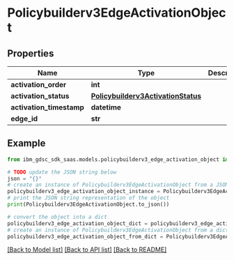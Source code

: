 # Policybuilderv3EdgeActivationObject


## Properties

Name | Type | Description | Notes
------------ | ------------- | ------------- | -------------
**activation_order** | **int** |  | [optional] 
**activation_status** | [**Policybuilderv3ActivationStatus**](Policybuilderv3ActivationStatus.md) |  | [optional] 
**activation_timestamp** | **datetime** |  | [optional] 
**edge_id** | **str** |  | [optional] 

## Example

```python
from ibm_gdsc_sdk_saas.models.policybuilderv3_edge_activation_object import Policybuilderv3EdgeActivationObject

# TODO update the JSON string below
json = "{}"
# create an instance of Policybuilderv3EdgeActivationObject from a JSON string
policybuilderv3_edge_activation_object_instance = Policybuilderv3EdgeActivationObject.from_json(json)
# print the JSON string representation of the object
print(Policybuilderv3EdgeActivationObject.to_json())

# convert the object into a dict
policybuilderv3_edge_activation_object_dict = policybuilderv3_edge_activation_object_instance.to_dict()
# create an instance of Policybuilderv3EdgeActivationObject from a dict
policybuilderv3_edge_activation_object_from_dict = Policybuilderv3EdgeActivationObject.from_dict(policybuilderv3_edge_activation_object_dict)
```
[[Back to Model list]](../README.md#documentation-for-models) [[Back to API list]](../README.md#documentation-for-api-endpoints) [[Back to README]](../README.md)



